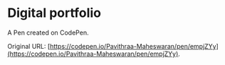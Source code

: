 # Digital portfolio 

A Pen created on CodePen.

Original URL: [https://codepen.io/Pavithraa-Maheswaran/pen/empjZYy](https://codepen.io/Pavithraa-Maheswaran/pen/empjZYy).

